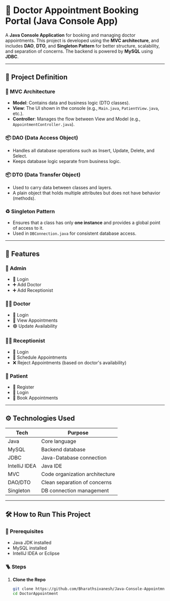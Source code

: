# 🏥 Doctor Appointment Booking Portal (Java Console App)

A **Java Console Application** for booking and managing doctor appointments. This project is developed using the **MVC architecture**, and includes **DAO**, **DTO**, and **Singleton Pattern** for better structure, scalability, and separation of concerns. The backend is powered by **MySQL** using **JDBC**.

---

## 📘 Project Definition

### 🧱 MVC Architecture
- **Model**: Contains data and business logic (DTO classes).
- **View**: The UI shown in the console (e.g., `Main.java`, `PatientView.java`, etc.).
- **Controller**: Manages the flow between View and Model (e.g., `AppointmentController.java`).

### 📦 DAO (Data Access Object)
- Handles all database operations such as Insert, Update, Delete, and Select.
- Keeps database logic separate from business logic.

### 📦 DTO (Data Transfer Object)
- Used to carry data between classes and layers.
- A plain object that holds multiple attributes but does not have behavior (methods).

### ♻️ Singleton Pattern
- Ensures that a class has only **one instance** and provides a global point of access to it.
- Used in `DBConnection.java` for consistent database access.

---

## 🎯 Features

### 👑 Admin
- 🔐 Login
- ➕ Add Doctor
- ➕ Add Receptionist

### 🧑‍⚕️ Doctor
- 🔐 Login
- 📅 View Appointments
- 🟢 Update Availability

### 🧑‍💼 Receptionist
- 🔐 Login
- 📆 Schedule Appointments
- ❌ Reject Appointments (based on doctor's availability)

### 🧍 Patient
- 📝 Register
- 🔐 Login
- 🏥 Book Appointments

---

## ⚙️ Technologies Used

| Tech            | Purpose                          |
|-----------------|----------------------------------|
| Java            | Core language                    |
| MySQL           | Backend database                 |
| JDBC            | Java-Database connection         |
| IntelliJ IDEA   | Java IDE                         |
| MVC             | Code organization architecture   |
| DAO/DTO         | Clean separation of concerns     |
| Singleton       | DB connection management         |

---

## 🛠️ How to Run This Project

### 🔧 Prerequisites
- Java JDK installed
- MySQL installed
- IntelliJ IDEA or Eclipse

### 🪜 Steps

1. **Clone the Repo**
   ```bash
   git clone https://github.com/Bharathsivanesh/Java-Console-Appointmnet.git
   cd DoctorAppointment
